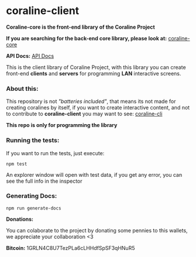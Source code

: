 # coraline-client
**Coraline-core is the front-end library of the Coraline Project**

**If you are searching for the back-end core library, please look at:**  [coraline-core](https://github.com/CamiloTD/coraline)

**API Docs:**  [API Docs](https://camilotd.github.io/coraline-client)

This is the client library of Coraline Project, with this library you can create front-end **clients** and **servers** for programming **LAN** interactive screens.


### About this:
This repository is not *"batteries included"*, that means its not made for creating coralines by itself, if you want to create interactive content, and not to contribute to **coraline-client** you may want to see: [coraline-cli](https://github.com/CamiloTD/coraline-cli)

**This repo is only for programming the library**


### Running the tests:
If you want to run the tests, just execute:
```batch
npm test
```

An explorer window will open with test data, if you get any error, you can see the full info in the inspector

### Generating Docs:

```
npm run generate-docs
```

**Donations:**

You can colaborate to the project by donating some pennies to this wallets, we appreciate your collaboration <3

**Bitcoin:**  1GRLN4C8U7TezPLa6cLHHdfSpSF3qHNuR5